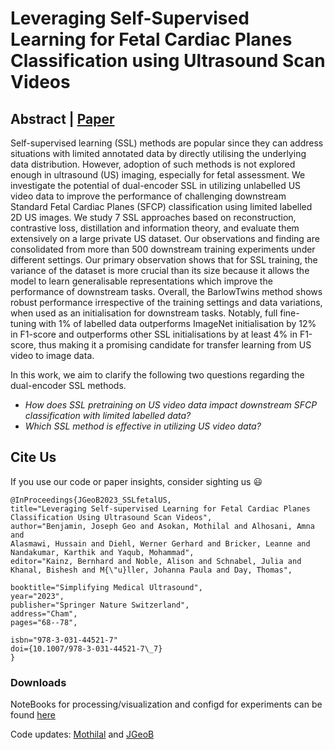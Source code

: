 # Leveraging Self-Supervised Learning for Fetal Cardiac Planes Classification using Ultrasound Scan Videos

## Abstract | [Paper](https://link.springer.com/chapter/10.1007/978-3-031-44521-7_7)

Self-supervised learning (SSL) methods are popular since they can address situations with limited annotated data by directly utilising the underlying data distribution. However, adoption of such methods is not explored enough in ultrasound (US) imaging, especially for fetal assessment. We investigate the potential of dual-encoder SSL in utilizing unlabelled US video data to improve the performance of challenging downstream Standard Fetal Cardiac Planes (SFCP) classification using limited labelled 2D US images. We study 7 SSL approaches based on reconstruction, contrastive loss, distillation and information theory, and evaluate them extensively on a large private US dataset. Our observations and finding are consolidated from more than 500 downstream training experiments under different settings.
Our primary observation shows that for SSL training, the variance of the dataset is more crucial than its size because it allows the model to learn generalisable representations which improve the performance of downstream tasks. Overall, the BarlowTwins method shows robust performance irrespective of the training settings and data variations, when used as an initialisation for downstream tasks. Notably, full fine-tuning with 1% of labelled data outperforms ImageNet initialisation by 12% in F1-score and outperforms other SSL initialisations by at least 4% in F1-score, thus making it a promising candidate for transfer learning from US video to image data.

In this work, we aim to clarify the following two questions regarding the dual-encoder SSL methods.
 - *How does SSL pretraining on US video data impact downstream SFCP classification with limited labelled data?*
 - *Which SSL method is effective in utilizing US video data?*



## Cite Us
If you use our code or paper insights, consider sighting us :smiley:

```
@InProceedings{JGeoB2023_SSLfetalUS,
title="Leveraging Self-supervised Learning for Fetal Cardiac Planes Classification Using Ultrasound Scan Videos",
author="Benjamin, Joseph Geo and Asokan, Mothilal and Alhosani, Amna and
Alasmawi, Hussain and Diehl, Werner Gerhard and Bricker, Leanne and
Nandakumar, Karthik and Yaqub, Mohammad",
editor="Kainz, Bernhard and Noble, Alison and Schnabel, Julia and Khanal, Bishesh and M{\"u}ller, Johanna Paula and Day, Thomas",

booktitle="Simplifying Medical Ultrasound",
year="2023",
publisher="Springer Nature Switzerland",
address="Cham",
pages="68--78",

isbn="978-3-031-44521-7"
doi={10.1007/978-3-031-44521-7\_7}
}

```

### Downloads

NoteBooks for processing/visualization and configd for experiments can be found [here](https://github.com/BioMedIA-MBZUAI/Ultrasound-SSL-FetalCardiacPlanes/releases/tag/ASMUS2023-state)

Code updates: [Mothilal](https://github.com/Mothilal-Asokan/ssl-us) and [JGeoB](https://github.com/JosephGeoBenjamin/Ultrasound-SSL-FetalCardiacPlanes)